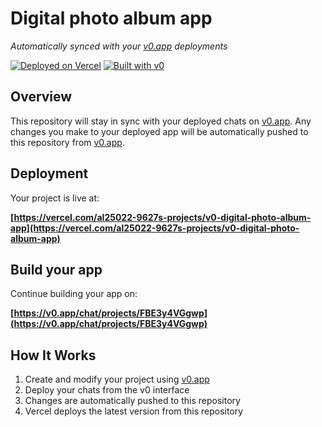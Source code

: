 # Digital photo album app

*Automatically synced with your [v0.app](https://v0.app) deployments*

[![Deployed on Vercel](https://img.shields.io/badge/Deployed%20on-Vercel-black?style=for-the-badge&logo=vercel)](https://vercel.com/al25022-9627s-projects/v0-digital-photo-album-app)
[![Built with v0](https://img.shields.io/badge/Built%20with-v0.app-black?style=for-the-badge)](https://v0.app/chat/projects/FBE3y4VGgwp)

## Overview

This repository will stay in sync with your deployed chats on [v0.app](https://v0.app).
Any changes you make to your deployed app will be automatically pushed to this repository from [v0.app](https://v0.app).

## Deployment

Your project is live at:

**[https://vercel.com/al25022-9627s-projects/v0-digital-photo-album-app](https://vercel.com/al25022-9627s-projects/v0-digital-photo-album-app)**

## Build your app

Continue building your app on:

**[https://v0.app/chat/projects/FBE3y4VGgwp](https://v0.app/chat/projects/FBE3y4VGgwp)**

## How It Works

1. Create and modify your project using [v0.app](https://v0.app)
2. Deploy your chats from the v0 interface
3. Changes are automatically pushed to this repository
4. Vercel deploys the latest version from this repository